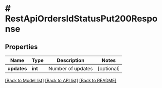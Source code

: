 # # RestApiOrdersIdStatusPut200Response

## Properties

Name | Type | Description | Notes
------------ | ------------- | ------------- | -------------
**updates** | **int** | Number of updates | [optional]

[[Back to Model list]](../../README.md#models) [[Back to API list]](../../README.md#endpoints) [[Back to README]](../../README.md)
